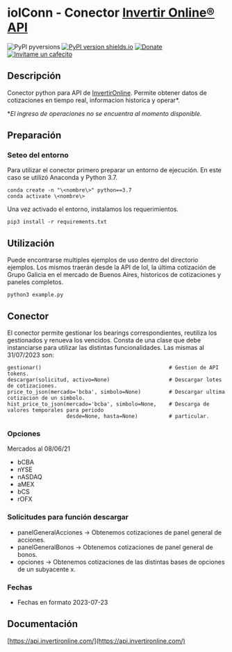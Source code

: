 iolConn - Conector [Invertir Online® API](https://api.invertironline.com/)
=====================================
![PyPI pyversions](https://img.shields.io/badge/python-3.7+-blue.svg?style=flat)
[![PyPI version shields.io](https://img.shields.io/pypi/v/iolConn.svg)](https://pypi.org/project/iolConn/0.4/)
[![Donate](https://img.shields.io/badge/Donate-PayPal-green.svg)](https://paypal.me/diegolpedro)
[![Invitame un cafecito](https://cdn.cafecito.app/imgs/buttons/button_4.svg)](https://cafecito.app/diegolpedro)

## Descripción
Conector python para API de [InvertirOnline](https://www.invertironline.com). Permite obtener datos de cotizaciones en tiempo real, informacion historica y operar*.

**El ingreso de operaciones no se encuentra al momento disponible.*

Preparación
-----------
### Seteo del entorno
Para utilizar el conector primero preparar un entorno de ejecución. En este caso se utilizó Anaconda y Python 3.7.
```
conda create -n "\<nombre\>" python==3.7
conda activate \<nombre\>
```
Una vez activado el entorno, instalamos los requerimientos.
```
pip3 install -r requirements.txt
```
Utilización
-----------
Puede encontrarse multiples ejemplos de uso dentro del directorio ejemplos. Los mismos traerán desde la API de Iol, la última cotización de Grupo Galicia en el mercado de Buenos Aires, historicos de cotizaciones y paneles completos.
```
python3 example.py
```
Conector
--------
El conector permite gestionar los bearings correspondientes, reutiliza los gestionados y renueva los vencidos. Consta de una clase que debe instanciarse para utilizar las distintas funcionalidades. Las mismas al 31/07/2023 son:
```
gestionar()                                         # Gestion de API tokens.
descargar(solicitud, activo=None)                   # Descargar lotes de cotizaciones.
price_to_json(mercado='bcba', simbolo=None)         # Descargar ultima cotizacion de un simbolo.
hist_price_to_json(mercado='bcba', simbolo=None,    # Descarga de valores temporales para periodo 
                   desde=None, hasta=None)          # particular.
```
### Opciones
Mercados al 08/06/21
- bCBA
- nYSE
- nASDAQ
- aMEX 
- bCS
- rOFX 
### Solicitudes para función descargar
- panelGeneralAcciones  -> Obtenemos cotizaciones de panel general de acciones.
- panelGeneralBonos     -> Obtenemos cotizaciones de panel general de bonos.
- opciones              -> Obtenemos cotizaciones de las distintas bases de opciones de un subyacente x.
### Fechas
- Fechas en formato 2023-07-23

Documentación
-------------
[https://api.invertironline.com/](https://api.invertironline.com/)